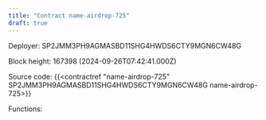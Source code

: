 ```yaml
---
title: "Contract name-airdrop-725"
draft: true
---
```

Deployer: SP2JMM3PH9AGMASBD11SHG4HWDS6CTY9MGN6CW48G


 



Block height: 167398 (2024-09-26T07:42:41.000Z)

Source code: {{<contractref "name-airdrop-725" SP2JMM3PH9AGMASBD11SHG4HWDS6CTY9MGN6CW48G name-airdrop-725>}}

Functions:


